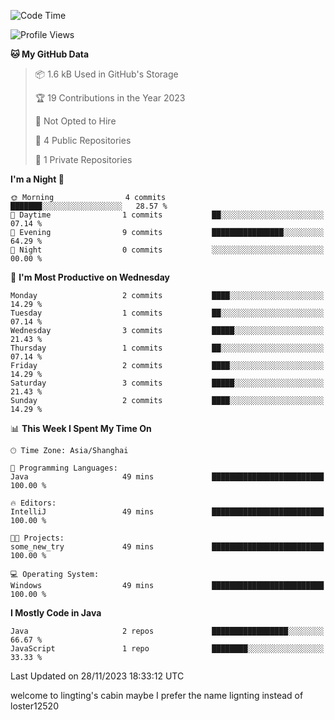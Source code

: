<!--START_SECTION:waka-->
![Code Time](http://img.shields.io/badge/Code%20Time-49%20mins-blue)

![Profile Views](http://img.shields.io/badge/Profile%20Views-23-blue)

**🐱 My GitHub Data** 

> 📦 1.6 kB Used in GitHub's Storage 
 > 
> 🏆 19 Contributions in the Year 2023
 > 
> 🚫 Not Opted to Hire
 > 
> 📜 4 Public Repositories 
 > 
> 🔑 1 Private Repositories 
 > 
**I'm a Night 🦉** 

```text
🌞 Morning                4 commits           ███████░░░░░░░░░░░░░░░░░░   28.57 % 
🌆 Daytime                1 commits           ██░░░░░░░░░░░░░░░░░░░░░░░   07.14 % 
🌃 Evening                9 commits           ████████████████░░░░░░░░░   64.29 % 
🌙 Night                  0 commits           ░░░░░░░░░░░░░░░░░░░░░░░░░   00.00 % 
```
📅 **I'm Most Productive on Wednesday** 

```text
Monday                   2 commits           ████░░░░░░░░░░░░░░░░░░░░░   14.29 % 
Tuesday                  1 commits           ██░░░░░░░░░░░░░░░░░░░░░░░   07.14 % 
Wednesday                3 commits           █████░░░░░░░░░░░░░░░░░░░░   21.43 % 
Thursday                 1 commits           ██░░░░░░░░░░░░░░░░░░░░░░░   07.14 % 
Friday                   2 commits           ████░░░░░░░░░░░░░░░░░░░░░   14.29 % 
Saturday                 3 commits           █████░░░░░░░░░░░░░░░░░░░░   21.43 % 
Sunday                   2 commits           ████░░░░░░░░░░░░░░░░░░░░░   14.29 % 
```


📊 **This Week I Spent My Time On** 

```text
🕑︎ Time Zone: Asia/Shanghai

💬 Programming Languages: 
Java                     49 mins             █████████████████████████   100.00 % 

🔥 Editors: 
IntelliJ                 49 mins             █████████████████████████   100.00 % 

🐱‍💻 Projects: 
some_new_try             49 mins             █████████████████████████   100.00 % 

💻 Operating System: 
Windows                  49 mins             █████████████████████████   100.00 % 
```

**I Mostly Code in Java** 

```text
Java                     2 repos             █████████████████░░░░░░░░   66.67 % 
JavaScript               1 repo              ████████░░░░░░░░░░░░░░░░░   33.33 % 
```




 Last Updated on 28/11/2023 18:33:12 UTC
<!--END_SECTION:waka-->
welcome to lingting's cabin
maybe I prefer the name lignting instead of loster12520
